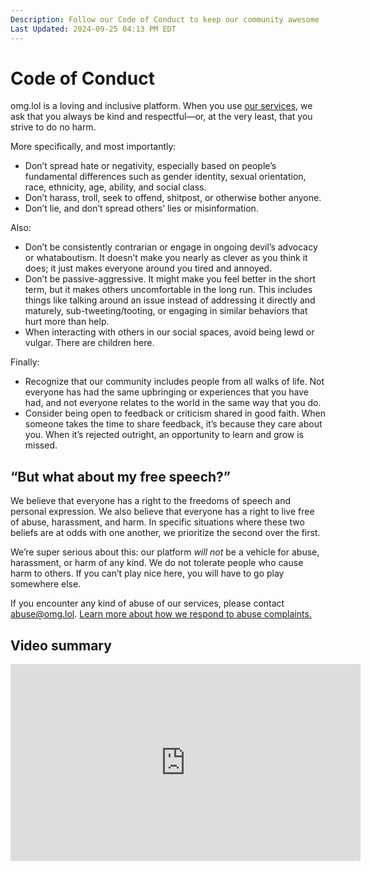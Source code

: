 ```yaml
---
Description: Follow our Code of Conduct to keep our community awesome  
Last Updated: 2024-09-25 04:13 PM EDT
---
```


# Code of Conduct

omg.lol is a loving and inclusive platform. When you use [our services](/info/services), we ask that you always be kind and respectful—or, at the very least, that you strive to do no harm.

More specifically, and most importantly:

- Don’t spread hate or negativity, especially based on people’s fundamental differences such as gender identity, sexual orientation, race, ethnicity, age, ability, and social class.
- Don’t harass, troll, seek to offend, shitpost, or otherwise bother anyone.
- Don’t lie, and don’t spread others’ lies or misinformation.

Also:

- Don’t be consistently contrarian or engage in ongoing devil’s advocacy or whataboutism. It doesn’t make you nearly as clever as you think it does; it just makes everyone around you tired and annoyed.
- Don’t be passive-aggressive. It might make you feel better in the short term, but it makes others uncomfortable in the long run. This includes things like talking around an issue instead of addressing it directly and maturely, sub-tweeting/tooting, or engaging in similar behaviors that hurt more than help.
- When interacting with others in our social spaces, avoid being lewd or vulgar. There are children here.

Finally:

- Recognize that our community includes people from all walks of life. Not everyone has had the same upbringing or experiences that you have had, and not everyone relates to the world in the same way that you do.
- Consider being open to feedback or criticism shared in good faith. When someone takes the time to share feedback, it’s because they care about you. When it’s rejected outright, an opportunity to learn and grow is missed.

## “But what about my free speech?”

We believe that everyone has a right to the freedoms of speech and personal expression. We also believe that everyone has a right to live free of abuse, harassment, and harm. In specific situations where these two beliefs are at odds with one another, we prioritize the second over the first.

We’re super serious about this: our platform *will not* be a vehicle for abuse, harassment, or harm of any kind. We do not tolerate people who cause harm to others. If you can’t play nice here, you will have to go play somewhere else.

If you encounter any kind of abuse of our services, please contact [abuse@omg.lol](mailto:abuse@omg.lol). [Learn more about how we respond to abuse complaints.](/info/omg.lol/abuse)

## Video summary

<div class="video-container">
<iframe width="560" height="315" src="https://www.youtube.com/embed/VQYLYrCRH4s" title="YouTube video player" frameborder="0" allow="accelerometer; autoplay; clipboard-write; encrypted-media; gyroscope; picture-in-picture; web-share" allowfullscreen></iframe>
</div>